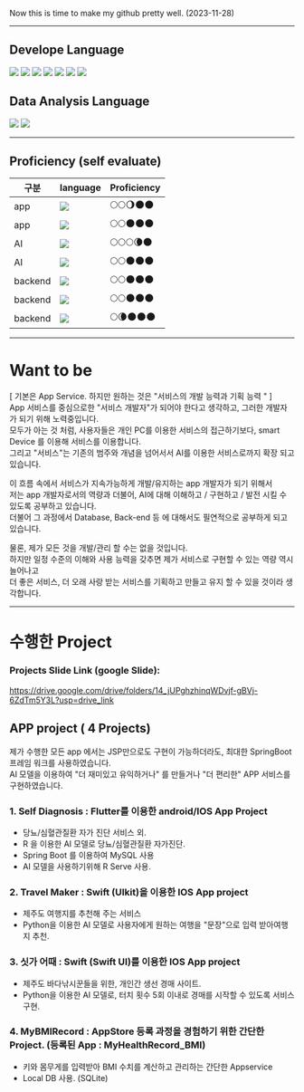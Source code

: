 
Now this is time to make my github pretty well. (2023-11-28)

---
## Develope Language

<img src="https://img.shields.io/badge/flutter-02569B?style=for-the-badge&logo=Flutter&logoColor=skyblue"> <img src="https://img.shields.io/badge/swift-F05138?style=for-the-badge&logo=Swift&logoColor=skyblue"> <img src="https://img.shields.io/badge/Java-ffffff?style=for-the-badge&logo=Java&logoColor=red"> <img src="https://img.shields.io/badge/python-306998?style=for-the-badge&logo=Python&logoColor=yellow"> <img src="https://img.shields.io/badge/Flask-ffffff?style=for-the-badge&logo=Flask&logoColor=black"> <img src="https://img.shields.io/badge/springboot-6DB33F?style=for-the-badge&logo=Springboot&logoColor=white"> <img src="https://img.shields.io/badge/spring-6DB33F?style=for-the-badge&logo=Spring&logoColor=white"> 

## Data Analysis Language
<img src="https://img.shields.io/badge/python-306998?style=for-the-badge&logo=Python&logoColor=yellow"> <img src="https://img.shields.io/badge/R-ffffff?style=for-the-badge&logo=R&logoColor=blue"> 

---
## Proficiency (self evaluate)

|구분|language|Proficiency|
|---|------|---|
|app|<img src="https://img.shields.io/badge/flutter-02569B?style=for-the-badge&logo=Flutter&logoColor=skyblue"> |🌕🌕🌖🌑🌑 |
|app|<img src="https://img.shields.io/badge/swift-F05138?style=for-the-badge&logo=Swift&logoColor=skyblue">|🌕🌕🌑🌑🌑  |
|AI|<img src="https://img.shields.io/badge/python-306998?style=for-the-badge&logo=Python&logoColor=yellow"> |🌕🌕🌕🌘🌑  |
|AI|<img src="https://img.shields.io/badge/R-ffffff?style=for-the-badge&logo=R&logoColor=blue"> | 🌕🌕🌑🌑🌑  |
|backend|<img src="https://img.shields.io/badge/Java-ffffff?style=for-the-badge&logo=Java&logoColor=red"> |🌕🌕🌑🌑🌑  |
|backend| <img src="https://img.shields.io/badge/springboot-6DB33F?style=for-the-badge&logo=Springboot&logoColor=white"> |🌕🌕🌑🌑🌑    |
|backend| <img src="https://img.shields.io/badge/Flask-ffffff?style=for-the-badge&logo=Flask&logoColor=black">|🌕🌘🌑🌑🌑  |


---
# Want to be
[ 기본은 App Service. 하지만 원하는 것은 "서비스의 개발 능력과 기획 능력 " ]   
  App 서비스를 중심으로한 "서비스 개발자"가 되어야 한다고 생각하고, 그러한 개발자가 되기 위해 노력중입니다.      
모두가 아는 것 처럼, 사용자들은 개인 PC를 이용한 서비스의 접근하기보다, smart Device 를 이용해 서비스를 이용합니다.    
그리고 "서비스"는 기존의 범주와 개념을 넘어서서 AI를 이용한 서비스로까지 확장 되고 있습니다.   


이 흐름 속에서 서비스가 지속가능하게 개발/유지하는 app 개발자가 되기 위해서    
저는 app 개발자로서의 역량과 더불어, AI에 대해 이해하고 / 구현하고 / 발전 시킬 수 있도록 공부하고 있습니다.    
더불어 그 과정에서 Database, Back-end 등 에 대해서도 필연적으로 공부하게 되고 있습니다.    

물론, 제가 모든 것을 개발/관리 할 수는 없을 것입니다.      
하지만  일정 수준의 이해와 사용 능력을 갖추면 제가 서비스로 구현할 수 있는 역량 역시 늘어나고     
더 좋은 서비스, 더 오래 사랑 받는 서비스를 기획하고 만들고 유지 할 수 있을 것이라 생각합니다.    

---
# 수행한 Project
### Projects Slide Link (google Slide): 
https://drive.google.com/drive/folders/14_jUPghzhinqWDvjf-gBVj-6ZdTm5Y3L?usp=drive_link

## APP project ( 4 Projects)    
제가 수행한 모든 app 에서는 JSP만으로도 구현이 가능하더라도, 최대한 SpringBoot 프레임 워크를 사용하였습니다.    
AI 모델을 이용하여 "더 재미있고 유익하거나" 를 만들거나 "더 편리한" APP 서비스를 구현하였습니다.    

### 1. Self Diagnosis  : Flutter를 이용한 android/IOS App Project
   - 당뇨/심혈관질환 자가 진단 서비스 외.
   - R 을 이용한 AI 모델로 당뇨/심혈관질환 자가진단.
   - Spring Boot 를 이용하여 MySQL 사용
   - AI 모델을 사용하기위해 R Serve 사용.
      
### 2. Travel Maker : Swift (UIkit)을 이용한 IOS App project
   - 제주도 여행지를 추천해 주는 서비스
   - Python을 이용한 AI 모델로 사용자에게 원하는 여행을 "문장"으로 입력 받아여행지 추천.
     
### 3. 싯가 어때 : Swift (Swift UI)를 이용한 IOS App project
   - 제주도 바다낚시꾼들을 위한, 개인간 생선 경매 사이트.
   - Python을 이용한 AI 모델로, 터치 횟수 5회 이내로 경매를 시작할 수 있도록 서비스 구현.
     

### 4. MyBMIRecord : AppStore 등록 과정을 경험하기 위한 간단한 Project. (등록된 App  : MyHealthRecord_BMI)
   - 키와 몸무게를 입력받아 BMI 수치를 계산하고 관리하는 간단한 Appservice
   - Local DB 사용. (SQLite)
     







